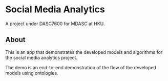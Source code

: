 # Social Media Analytics
A project under DASC7600 for MDASC at HKU.

## About
This is an app that demonstrates the developed models and algorithms for the social media analytics project.



The demo is an end-to-end demonstration of the flow of the developed models using ontologies.
